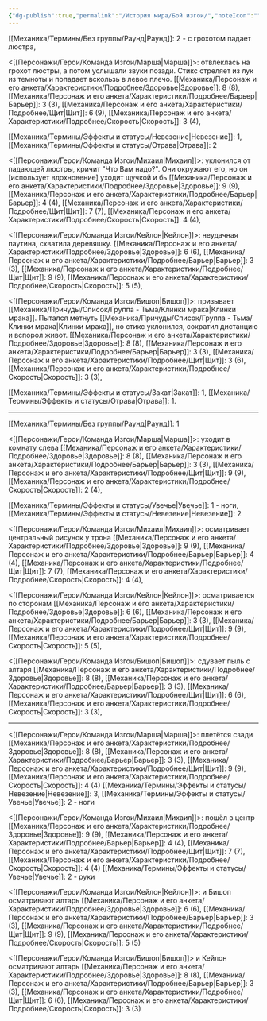 ```yaml
---
{"dg-publish":true,"permalink":"/История мира/Бой изгои/","noteIcon":"","created":"2025-09-13T19:31:30.385+03:00","updated":"2025-09-13T19:58:22.915+03:00"}
---
```



[[Механика/Термины/Без группы/Раунд\|Раунд]]: 2 - с грохотом падает люстра, 

<[[Персонажи/Герои/Команда Изгои/Марша\|Марша]]>: отвлеклась на грохот люстры, а потом услышали звуки позади. Стикс стреляет из лук из темноты и попадает вскользь в левое плечо.
[[Механика/Персонаж и его анкета/Характеристики/Подробнее/Здоровье\|Здоровье]]: 8 (8), [[Механика/Персонаж и его анкета/Характеристики/Подробнее/Барьер\|Барьер]]: 3 (3), [[Механика/Персонаж и его анкета/Характеристики/Подробнее/Щит\|Щит]]: 6 (9), [[Механика/Персонаж и его анкета/Характеристики/Подробнее/Скорость\|Скорость]]: 3 (4), 

[[Механика/Термины/Эффекты и статусы/Невезение\|Невезение]]: 1, [[Механика/Термины/Эффекты и статусы/Отрава\|Отрава]]: 2
  

<[[Персонажи/Герои/Команда Изгои/Михаил\|Михаил]]>: уклонился от падающей люстры, кричит "Что Вам надо?". Они окружают его, но он [использует вдохновение] уходит щучкой и бь
[[Механика/Персонаж и его анкета/Характеристики/Подробнее/Здоровье\|Здоровье]]: 9 (9), [[Механика/Персонаж и его анкета/Характеристики/Подробнее/Барьер\|Барьер]]: 4 (4), [[Механика/Персонаж и его анкета/Характеристики/Подробнее/Щит\|Щит]]: 7 (7), [[Механика/Персонаж и его анкета/Характеристики/Подробнее/Скорость\|Скорость]]: 4 (4), 

  

<[[Персонажи/Герои/Команда Изгои/Кейлон\|Кейлон]]>: неудачная паутина, схватила деревяшку. 
[[Механика/Персонаж и его анкета/Характеристики/Подробнее/Здоровье\|Здоровье]]: 6 (6), [[Механика/Персонаж и его анкета/Характеристики/Подробнее/Барьер\|Барьер]]: 3 (3), [[Механика/Персонаж и его анкета/Характеристики/Подробнее/Щит\|Щит]]: 9 (9), [[Механика/Персонаж и его анкета/Характеристики/Подробнее/Скорость\|Скорость]]: 5 (5), 


  

<[[Персонажи/Герои/Команда Изгои/Бишоп\|Бишоп]]>: призывает [[Механика/Причуды/Список/Группа - Тьма/Клинки мрака\|Клинки мрака]]. Пытался метнуть [[Механика/Причуды/Список/Группа - Тьма/Клинки мрака\|Клинки мрака]], но стикс уклонился, сократил дистанцию и вспорол живот. 
[[Механика/Персонаж и его анкета/Характеристики/Подробнее/Здоровье\|Здоровье]]: 8 (8), [[Механика/Персонаж и его анкета/Характеристики/Подробнее/Барьер\|Барьер]]: 3 (3), [[Механика/Персонаж и его анкета/Характеристики/Подробнее/Щит\|Щит]]: 3 (6), [[Механика/Персонаж и его анкета/Характеристики/Подробнее/Скорость\|Скорость]]: 3 (3), 

  [[Механика/Термины/Эффекты и статусы/Закат\|Закат]]: 1, [[Механика/Термины/Эффекты и статусы/Отрава\|Отрава]]: 1.

---
[[Механика/Термины/Без группы/Раунд\|Раунд]]: 1

<[[Персонажи/Герои/Команда Изгои/Марша\|Марша]]>: уходит в комнату слева
[[Механика/Персонаж и его анкета/Характеристики/Подробнее/Здоровье\|Здоровье]]: 8 (8), [[Механика/Персонаж и его анкета/Характеристики/Подробнее/Барьер\|Барьер]]: 3 (3), [[Механика/Персонаж и его анкета/Характеристики/Подробнее/Щит\|Щит]]: 9 (9), [[Механика/Персонаж и его анкета/Характеристики/Подробнее/Скорость\|Скорость]]: 2 (4), 

[[Механика/Термины/Эффекты и статусы/Увечье\|Увечье]]: 1 - ноги,
[[Механика/Термины/Эффекты и статусы/Невезение\|Невезение]]: 2
  

<[[Персонажи/Герои/Команда Изгои/Михаил\|Михаил]]>: осматривает центральный рисунок у трона
[[Механика/Персонаж и его анкета/Характеристики/Подробнее/Здоровье\|Здоровье]]: 9 (9), [[Механика/Персонаж и его анкета/Характеристики/Подробнее/Барьер\|Барьер]]: 4 (4), [[Механика/Персонаж и его анкета/Характеристики/Подробнее/Щит\|Щит]]: 7 (7), [[Механика/Персонаж и его анкета/Характеристики/Подробнее/Скорость\|Скорость]]: 4 (4), 

  

<[[Персонажи/Герои/Команда Изгои/Кейлон\|Кейлон]]>: осматривается по сторонам
[[Механика/Персонаж и его анкета/Характеристики/Подробнее/Здоровье\|Здоровье]]: 6 (6), [[Механика/Персонаж и его анкета/Характеристики/Подробнее/Барьер\|Барьер]]: 3 (3), [[Механика/Персонаж и его анкета/Характеристики/Подробнее/Щит\|Щит]]: 9 (9), [[Механика/Персонаж и его анкета/Характеристики/Подробнее/Скорость\|Скорость]]: 5 (5), 

  

<[[Персонажи/Герои/Команда Изгои/Бишоп\|Бишоп]]>: сдувает пыль с алтаря
[[Механика/Персонаж и его анкета/Характеристики/Подробнее/Здоровье\|Здоровье]]: 8 (8), [[Механика/Персонаж и его анкета/Характеристики/Подробнее/Барьер\|Барьер]]: 3 (3), [[Механика/Персонаж и его анкета/Характеристики/Подробнее/Щит\|Щит]]: 6 (6), [[Механика/Персонаж и его анкета/Характеристики/Подробнее/Скорость\|Скорость]]: 3 (3), 

  

---
<[[Персонажи/Герои/Команда Изгои/Марша\|Марша]]>: плетётся сзади
[[Механика/Персонаж и его анкета/Характеристики/Подробнее/Здоровье\|Здоровье]]: 8 (8), [[Механика/Персонаж и его анкета/Характеристики/Подробнее/Барьер\|Барьер]]: 3 (3), [[Механика/Персонаж и его анкета/Характеристики/Подробнее/Щит\|Щит]]: 9 (9), [[Механика/Персонаж и его анкета/Характеристики/Подробнее/Скорость\|Скорость]]: 4 (4)
[[Механика/Термины/Эффекты и статусы/Невезение\|Невезение]]: 3, [[Механика/Термины/Эффекты и статусы/Увечье\|Увечье]]: 2 - ноги

<[[Персонажи/Герои/Команда Изгои/Михаил\|Михаил]]>: пошёл в центр
[[Механика/Персонаж и его анкета/Характеристики/Подробнее/Здоровье\|Здоровье]]: 9 (9), [[Механика/Персонаж и его анкета/Характеристики/Подробнее/Барьер\|Барьер]]: 4 (4), [[Механика/Персонаж и его анкета/Характеристики/Подробнее/Щит\|Щит]]: 7 (7), [[Механика/Персонаж и его анкета/Характеристики/Подробнее/Скорость\|Скорость]]: 4 (4)
[[Механика/Термины/Эффекты и статусы/Увечье\|Увечье]]: 2 - руки 


<[[Персонажи/Герои/Команда Изгои/Кейлон\|Кейлон]]>: и Бишоп осматривают алтарь
[[Механика/Персонаж и его анкета/Характеристики/Подробнее/Здоровье\|Здоровье]]: 6 (6), [[Механика/Персонаж и его анкета/Характеристики/Подробнее/Барьер\|Барьер]]: 3 (3), [[Механика/Персонаж и его анкета/Характеристики/Подробнее/Щит\|Щит]]: 9 (9), [[Механика/Персонаж и его анкета/Характеристики/Подробнее/Скорость\|Скорость]]: 5 (5)


<[[Персонажи/Герои/Команда Изгои/Бишоп\|Бишоп]]> и Кейлон осматривают алтарь
[[Механика/Персонаж и его анкета/Характеристики/Подробнее/Здоровье\|Здоровье]]: 8 (8), [[Механика/Персонаж и его анкета/Характеристики/Подробнее/Барьер\|Барьер]]: 3 (3), [[Механика/Персонаж и его анкета/Характеристики/Подробнее/Щит\|Щит]]: 6 (6), [[Механика/Персонаж и его анкета/Характеристики/Подробнее/Скорость\|Скорость]]: 3 (3)